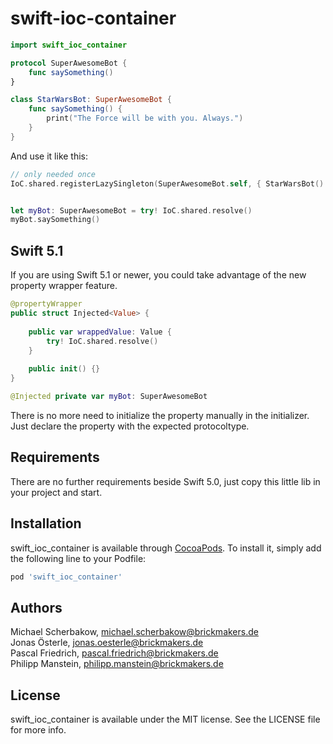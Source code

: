 # swift-ioc-container

```swift
import swift_ioc_container

protocol SuperAwesomeBot {
    func saySomething()
}

class StarWarsBot: SuperAwesomeBot {
    func saySomething() {
        print("The Force will be with you. Always.")
    }
}
```
And use it like this:

```swift
// only needed once
IoC.shared.registerLazySingleton(SuperAwesomeBot.self, { StarWarsBot() }) 


let myBot: SuperAwesomeBot = try! IoC.shared.resolve()
myBot.saySomething()
```


## Swift 5.1
If you are using Swift 5.1 or newer, you could take advantage of the new property wrapper feature.

```swift
@propertyWrapper
public struct Injected<Value> {
    
    public var wrappedValue: Value {
        try! IoC.shared.resolve()
    }
    
    public init() {}
}

@Injected private var myBot: SuperAwesomeBot
```
There is no more need to initialize the property manually in the initializer. Just declare the property with the expected protocoltype.


<!--
[![CI Status](https://img.shields.io/travis/Jonas Österle/brickmakers-ioc.svg?style=flat)](https://travis-ci.org/Jonas Österle/brickmakers-ioc)
[![Version](https://img.shields.io/cocoapods/v/brickmakers-ioc.svg?style=flat)](https://cocoapods.org/pods/brickmakers-ioc)
[![License](https://img.shields.io/cocoapods/l/brickmakers-ioc.svg?style=flat)](https://cocoapods.org/pods/brickmakers-ioc)
[![Platform](https://img.shields.io/cocoapods/p/brickmakers-ioc.svg?style=flat)](https://cocoapods.org/pods/brickmakers-ioc)
-->

## Requirements
There are no further requirements beside Swift 5.0, just copy this little lib in your project and start.

## Installation

swift_ioc_container is available through [CocoaPods](https://cocoapods.org). To install
it, simply add the following line to your Podfile:

```ruby
pod 'swift_ioc_container'
```

## Authors

Michael Scherbakow, michael.scherbakow@brickmakers.de  
Jonas Österle, jonas.oesterle@brickmakers.de  
Pascal Friedrich, pascal.friedrich@brickmakers.de  
Philipp Manstein, philipp.manstein@brickmakers.de  

## License

swift_ioc_container is available under the MIT license. See the LICENSE file for more info.
